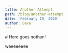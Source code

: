 ```yaml
---
title: Another Attempt
path: /blog/another-attempt
date: 'February 19, 2020'
author: Dave
---
```

\# Here goes nothun!



weeeeeeee
